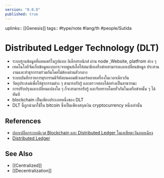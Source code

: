 ```yaml
---
version: "0.0.0"
published: true
---
```

uplinks:: [[Genesis]]
tags:: #type/note #lang/th #people/Sutida
# Distributed Ledger Technology (DLT)
- ระบบฐานข้อมูลที่เผยแพร่ในรูปแบบ อิเล็กทรอนิกส์ ผ่าน node ,Website, platfrom ต่าง ๆ 
- เทคโนโลยีจัดเก็บข้อมูลเเบบกระจายศูนย์เอื้อให้สมาชิกเครือข่ายสามารถเเลกเปลี่ยนข้อมูล ประสานงานและทำธุรกรรมร่วมกันโดยไม่ต้องผ่านตัวกลาง
- ระบบบันทึกรายการธุรกรรมดิจิทัลบนคอมพิวเตอร์หลายเครื่องในเวลาเดียวกัน
- วัตถุประสงค์เพื่อให้ธุรกรรมต่าง ๆ สามารถรับรู้ และตรวจสอบได้อย่างเป็นสาธารณะ
- การปรับปรุงและเปลี่ยนแปลงใด ๆ ก็จะสามารถรับรู้ และรับทราบโดยทั่วกันในเครือข่ายนั้น ๆ ได้ทันที
- blockchain เป็นเพียงประเภทหนึ่งของ DLT
- DLT นี้ถูกนำมาใช้ใน bitcoin ซึ่งเป็นเพียงสกุลเงิน cryptocurrency หนึ่งเท่านั้น

## References
- [ปอกเปลือกระบบนิเวศ Blockchain และ Distributed Ledger ในเอเชียตะวันออกเฉียง](ใต้https://blog.getlinks.com/%E0%B8%9B%E0%B8%AD%E0%B8%81%E0%B9%80%E0%B8%9B%E0%B8%A5%E0%B8%B7%E0%B8%AD%E0%B8%81%E0%B8%A3%E0%B8%B0%E0%B8%9A%E0%B8%9A%E0%B8%99%E0%B8%B4%E0%B9%80%E0%B8%A7%E0%B8%A8-blockchain-%E0%B9%81%E0%B8%A5/)
- [Distributed Ledger](https://www.ceochannels.com/dictionary-d/distributed-ledger/)

## See Also
- [[Centralized]]
- [[Decentralization]]
